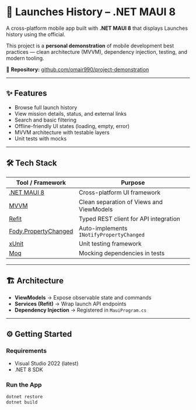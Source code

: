 # 🚀 Launches History – .NET MAUI 8  

A cross-platform mobile app built with **.NET MAUI 8** that displays Launches history using the official.

This project is a **personal demonstration** of mobile development best practices — clean architecture (MVVM), dependency injection, testing, and modern tooling.  

🔗 **Repository:** [github.com/omair990/project-demonstration](https://github.com/omair990/project-demonstration)

---

## ✨ Features  
- Browse full launch history  
- View mission details, status, and external links  
- Search and basic filtering  
- Offline-friendly UI states (loading, empty, error)  
- MVVM architecture with testable layers  
- Unit tests with mocks  

---

## 🛠 Tech Stack  

| Tool / Framework                                                                                       | Purpose                                                                                                      |
|--------------------------------------------------------------------------------------------------------|--------------------------------------------------------------------------------------------------------------|
| [.NET MAUI 8](https://learn.microsoft.com/dotnet/maui)                                                 | Cross-platform UI framework                                                                                  |
| [MVVM](https://learn.microsoft.com/dotnet/maui/xaml/fundamentals/mvvm)                                 | Clean separation of Views and ViewModels                                                                     |
| [Refit](https://github.com/reactiveui/refit)                                                           | Typed REST client for API integration                                                                        |
| [Fody.PropertyChanged](https://github.com/Fody/PropertyChanged)                                        | Auto-implements `INotifyPropertyChanged`                                                                     |
| [xUnit](https://xunit.net)                                                                             | Unit testing framework                                                                                       |
| [Moq](https://github.com/moq/moq)                                                                      | Mocking dependencies in tests                                                                                |

---

## 🏗 Architecture  


- **ViewModels** → Expose observable state and commands  
- **Services (Refit)** → Wrap launch API endpoints  
- **Dependency Injection** → Registered in `MauiProgram.cs`  

---

## ⚙️ Getting Started  

### Requirements  
- Visual Studio 2022 (latest)  
- .NET 8 SDK  

### Run the App  
```bash
dotnet restore
dotnet build
